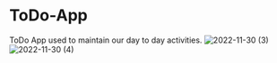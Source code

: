 # ToDo-App
ToDo App used to maintain our day to day activities.
![2022-11-30 (3)](https://user-images.githubusercontent.com/107610205/205087502-dee56747-f377-4a3d-b7dd-23f5fe19be77.png)
![2022-11-30 (4)](https://user-images.githubusercontent.com/107610205/205087831-d100945e-9206-4661-b926-1a98bb468d23.png)
